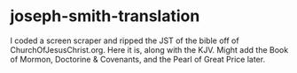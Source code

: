 # joseph-smith-translation
I coded a screen scraper and ripped the JST of the bible off of ChurchOfJesusChrist.org. Here it is, along with the KJV. Might add the Book of Mormon, Doctorine &amp; Covenants, and the Pearl of Great Price later.
